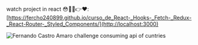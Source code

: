 watch project in react 😳👨‍💻👉❤️: [https://fercho240899.github.io/curso_de_React-_Hooks-_Fetch-_Redux-_React-Router-_Styled_Components/](http://localhost:3000)

![Fernando Castro Amaro challenge consuming api of cuntries ](https://repository-images.githubusercontent.com/508547921/c1391871-bfb0-4798-b627-ba3e20d6538d)
